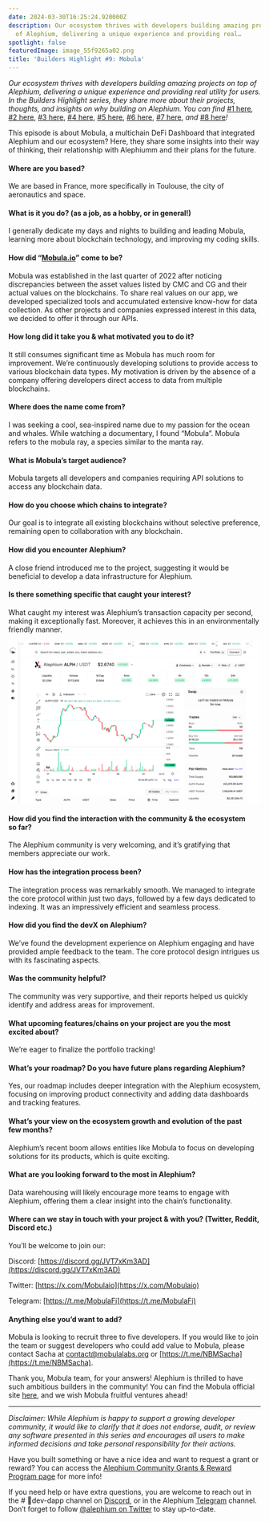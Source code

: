 ```yaml
---
date: 2024-03-30T16:25:24.920000Z
description: Our ecosystem thrives with developers building amazing projects on top
  of Alephium, delivering a unique experience and providing real…
spotlight: false
featuredImage: image_55f9265a02.png
title: 'Builders Highlight #9: Mobula'
---
```


_Our ecosystem thrives with developers building amazing projects on top of Alephium, delivering a unique experience and providing real utility for users. In the Builders Highlight series, they share more about their projects, thoughts, and insights on why building on Alephium. You can find_ [#1 here](/news/post/builders-highlight-sezame-wallet-ddb4aeb61881)_,_ [#2 here](/news/post/builders-highlight-alphpaca-nfts-99c69775f04c), [#3 here](/news/post/builders-highlight-3-ayin-6be4a6bd4ec2), [#4 here](/news/post/builders-highlight-4-no-trust-verify-9ea495ca826f), [#5 here](/news/post/builders-highlight-5-deadrare-d5ff90d6161e), [#6 here](/news/post/builders-highlight-6-what-the-duck-0aedc602ecfd), [#7 here](/news/post/builders-highlight-7-alphpad-bbd4f4a34fd5), _and_ [#8 here](/news/post/builders-highlight-8-ngu-money-f8bf05e36e99)_!_

This episode is about Mobula, a multichain DeFi Dashboard that integrated Alephium and our ecosystem? Here, they share some insights into their way of thinking, their relationship with Alephiumm and their plans for the future.

#### Where are you based?

We are based in France, more specifically in Toulouse, the city of aeronautics and space.

#### What is it you do? (as a job, as a hobby, or in general!)

I generally dedicate my days and nights to building and leading Mobula, learning more about blockchain technology, and improving my coding skills.

#### How did “[Mobula.io](http://mobula.io/)” come to be?

Mobula was established in the last quarter of 2022 after noticing discrepancies between the asset values listed by CMC and CG and their actual values on the blockchains. To share real values on our app, we developed specialized tools and accumulated extensive know-how for data collection. As other projects and companies expressed interest in this data, we decided to offer it through our APIs.

#### How long did it take you & what motivated you to do it?

It still consumes significant time as Mobula has much room for improvement. We’re continuously developing solutions to provide access to various blockchain data types. My motivation is driven by the absence of a company offering developers direct access to data from multiple blockchains.

#### Where does the name come from?

I was seeking a cool, sea-inspired name due to my passion for the ocean and whales. While watching a documentary, I found “Mobula”. Mobula refers to the mobula ray, a species similar to the manta ray.

#### What is Mobula’s target audience?

Mobula targets all developers and companies requiring API solutions to access any blockchain data.

#### How do you choose which chains to integrate?

Our goal is to integrate all existing blockchains without selective preference, remaining open to collaboration with any blockchain.

#### How did you encounter Alephium?

A close friend introduced me to the project, suggesting it would be beneficial to develop a data infrastructure for Alephium.

#### Is there something specific that caught your interest?

What caught my interest was Alephium’s transaction capacity per second, making it exceptionally fast. Moreover, it achieves this in an environmentally friendly manner.

![](image_87785ef4a1.png)

#### How did you find the interaction with the community & the ecosystem so far?

The Alephium community is very welcoming, and it’s gratifying that members appreciate our work.

#### How has the integration process been?

The integration process was remarkably smooth. We managed to integrate the core protocol within just two days, followed by a few days dedicated to indexing. It was an impressively efficient and seamless process.

#### How did you find the devX on Alephium?

We’ve found the development experience on Alephium engaging and have provided ample feedback to the team. The core protocol design intrigues us with its fascinating aspects.

#### Was the community helpful?

The community was very supportive, and their reports helped us quickly identify and address areas for improvement.

#### What upcoming features/chains on your project are you the most excited about?

We’re eager to finalize the portfolio tracking!

#### What’s your roadmap? Do you have future plans regarding Alephium?

Yes, our roadmap includes deeper integration with the Alephium ecosystem, focusing on improving product connectivity and adding data dashboards and tracking features.

#### What’s your view on the ecosystem growth and evolution of the past few months?

Alephium’s recent boom allows entities like Mobula to focus on developing solutions for its products, which is quite exciting.

#### What are you looking forward to the most in Alephium?

Data warehousing will likely encourage more teams to engage with Alephium, offering them a clear insight into the chain’s functionality.

#### Where can we stay in touch with your project & with you? (Twitter, Reddit, Discord etc.)

You’ll be welcome to join our:

Discord: [https://discord.gg/JVT7xKm3AD](https://discord.gg/JVT7xKm3AD)

Twitter: [https://x.com/Mobulaio](https://x.com/Mobulaio)

Telegram: [https://t.me/MobulaFi](https://t.me/MobulaFi)

#### Anything else you’d want to add?

Mobula is looking to recruit three to five developers. If you would like to join the team or suggest developers who could add value to Mobula, please contact Sacha at [contact@mobulalabs.org](mailto:contact@mobulalabs.org) or [https://t.me/NBMSacha](https://t.me/NBMSacha).

Thank you, Mobula team, for your answers! Alephium is thrilled to have such ambitious builders in the community! You can find the Mobula official site [here](http://mobula.io), and we wish Mobula fruitful ventures ahead!

---

_Disclaimer: While Alephium is happy to support a growing developer community, it would like to clarify that it does not endorse, audit, or review any software presented in this series and encourages all users to make informed decisions and take personal responsibility for their actions._

Have you built something or have a nice idea and want to request a grant or reward? You can access the [Alephium Community Grants &amp; Reward Program page](https://github.com/alephium/community/blob/master/Grant%26RewardProgram.md) for more info!

If you need help or have extra questions, you are welcome to reach out in the \# 🎨dev-dapp channel on [Discord](/discord), or in the Alephium [Telegram](https://t.me/alephiumgroup) channel. Don’t forget to follow [@alephium on Twitter](https://twitter.com/alephium) to stay up-to-date.
